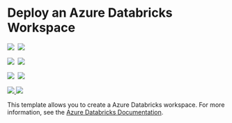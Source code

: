 # Deploy an Azure Databricks Workspace

<IMG SRC="https://azbotstorage.blob.core.windows.net/badges/101-databricks-workspace/PublicLastTestDate.svg" />&nbsp;
<IMG SRC="https://azbotstorage.blob.core.windows.net/badges/101-databricks-workspace/PublicDeployment.svg" />&nbsp;

<IMG SRC="https://azbotstorage.blob.core.windows.net/badges/101-databricks-workspace/FairfaxLastTestDate.svg" />&nbsp;
<IMG SRC="https://azbotstorage.blob.core.windows.net/badges/101-databricks-workspace/FairfaxDeployment.svg" />&nbsp;

<IMG SRC="https://azbotstorage.blob.core.windows.net/badges/101-databricks-workspace/BestPracticeResult.svg" />&nbsp;
<IMG SRC="https://azbotstorage.blob.core.windows.net/badges/101-databricks-workspace/CredScanResult.svg" />&nbsp;

<a href="https://portal.azure.com/#create/Microsoft.Template/uri/https%3A%2F%2Fraw.githubusercontent.com%2FAzure%2Fazure-quickstart-templates%2Fmaster%2F101-databricks-workspace%2Fazuredeploy.json" target="_blank">
    <img src="http://azuredeploy.net/deploybutton.png"/>
</a>
<a href="http://armviz.io/#/?load=https%3A%2F%2Fraw.githubusercontent.com%2FAzure%2Fazure-quickstart-templates%2Fmaster%2F101-databricks-workspace%2Fazuredeploy.json" target="_blank">
    <img src="http://armviz.io/visualizebutton.png"/>
</a>

This template allows you to create a Azure Databricks workspace. For more information, see the <a href="https://docs.microsoft.com/en-us/azure/azure-databricks/">Azure Databricks Documentation</a>.
